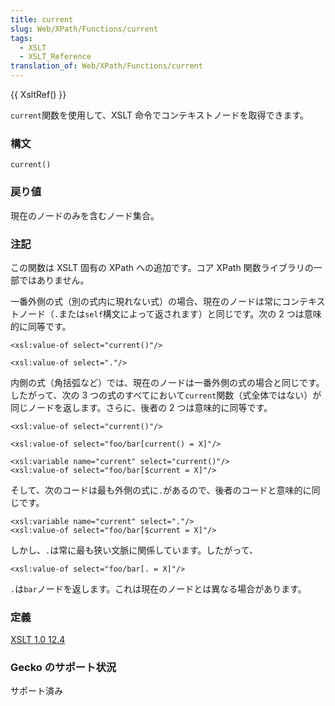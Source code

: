 ```yaml
---
title: current
slug: Web/XPath/Functions/current
tags:
  - XSLT
  - XSLT_Reference
translation_of: Web/XPath/Functions/current
---
```

{{ XsltRef() }}

`current`関数を使用して、XSLT 命令でコンテキストノードを取得できます。

### 構文

    current()

### 戻り値

現在のノードのみを含むノード集合。

### 注記

この関数は XSLT 固有の XPath への追加です。コア XPath 関数ライブラリの一部ではありません。

一番外側の式（別の式内に現れない式）の場合、現在のノードは常にコンテキストノード（`.`または`self`構文によって返されます）と同じです。次の 2 つは意味的に同等です。

    <xsl:value-of select="current()"/>

<!---->

    <xsl:value-of select="."/>

内側の式（角括弧など）では、現在のノードは一番外側の式の場合と同じです。したがって、次の 3 つの式のすべてにおいて`current`関数（式全体ではない）が同じノードを返します。さらに、後者の 2 つは意味的に同等です。

    <xsl:value-of select="current()"/>

<!---->

    <xsl:value-of select="foo/bar[current() = X]"/>

<!---->

    <xsl:variable name="current" select="current()"/>
    <xsl:value-of select="foo/bar[$current = X]"/>

そして、次のコードは最も外側の式に`.`があるので、後者のコードと意味的に同じです。

    <xsl:variable name="current" select="."/>
    <xsl:value-of select="foo/bar[$current = X]"/>

しかし、`.`は常に最も狭い文脈に関係しています。したがって、

    <xsl:value-of select="foo/bar[. = X]"/>

`.`は`bar`ノードを返します。これは現在のノードとは異なる場合があります。

### 定義

[XSLT 1.0 12.4](http://www.w3.org/TR/xslt#function-current)

### Gecko のサポート状況

サポート済み
